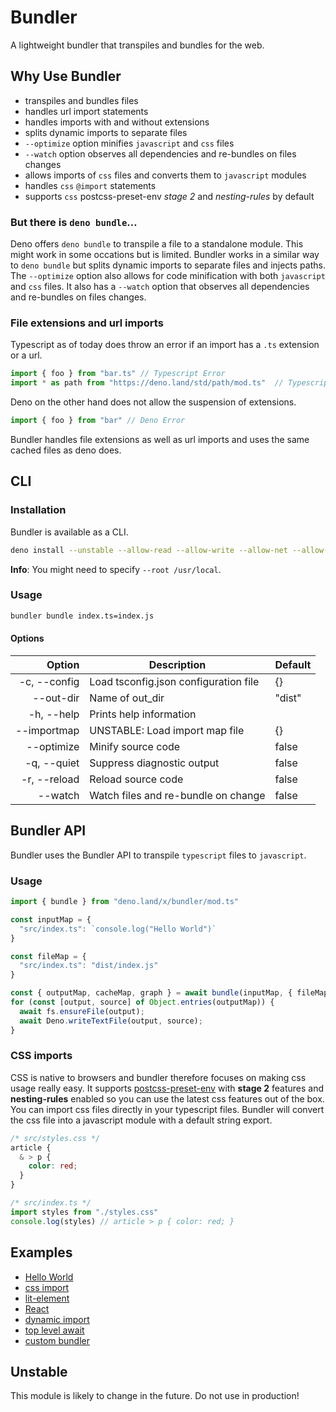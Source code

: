 # Bundler
A lightweight bundler that transpiles and bundles for the web.

## Why Use Bundler

- transpiles and bundles files
- handles url import statements
- handles imports with and without extensions
- splits dynamic imports to separate files
- `--optimize` option minifies `javascript` and `css` files
- `--watch` option observes all dependencies and re-bundles on files changes
- allows imports of `css` files and converts them to `javascript` modules
- handles `css` `@import` statements
- supports `css` postcss-preset-env *stage 2* and *nesting-rules* by default

### But there is `deno bundle`…
Deno offers `deno bundle` to transpile a file to a standalone module. This might work in some occations but is limited.
Bundler works in a similar way to `deno bundle` but splits dynamic imports to separate files and injects paths.
The `--optimize` option also allows for code minification with both `javascript` and `css` files.
It also has a `--watch` option that observes all dependencies and re-bundles on files changes.

### File extensions and url imports
Typescript as of today does throw an error if an import has a `.ts` extension or a url.
```ts
import { foo } from "bar.ts" // Typescript Error
import * as path from "https://deno.land/std/path/mod.ts"  // Typescript Error
```

Deno on the other hand does not allow the suspension of extensions.
```ts
import { foo } from "bar" // Deno Error
```

Bundler handles file extensions as well as url imports and uses the same cached files as deno does.

## CLI

### Installation
Bundler is available as a CLI.
```sh
deno install --unstable --allow-read --allow-write --allow-net --allow-env --name bundler https://deno.land/x/bundler/cli.ts
```
**Info**: You might need to specify `--root /usr/local`.

### Usage
```sh
bundler bundle index.ts=index.js
```
#### Options
| Option              | Description                           | Default |
|---------------------:|--------------------------------------|---------|
| -c, --config <FILE> | Load tsconfig.json configuration file | {}      |
| --out-dir <DIR>     | Name of out_dir                       | "dist"  |
| -h, --help          | Prints help information               |         |
| --importmap <FILE>  | UNSTABLE: Load import map file        | {}      |
| --optimize          | Minify source code                    | false   |
| -q, --quiet         | Suppress diagnostic output            | false   |
| -r, --reload        | Reload source code                    | false   |
| --watch             | Watch files and re-bundle on change   | false   |


## Bundler API
Bundler uses the Bundler API to transpile `typescript` files to `javascript`.

### Usage
```ts
import { bundle } from "deno.land/x/bundler/mod.ts"

const inputMap = {
  "src/index.ts": `console.log("Hello World")`
}

const fileMap = {
  "src/index.ts": "dist/index.js"
}

const { outputMap, cacheMap, graph } = await bundle(inputMap, { fileMap })
for (const [output, source] of Object.entries(outputMap)) {
  await fs.ensureFile(output);
  await Deno.writeTextFile(output, source);
}
```

### CSS imports
CSS is native to browsers and bundler therefore focuses on making css usage really easy.
It supports [postcss-preset-env](https://preset-env.cssdb.org) with **stage 2** features and **nesting-rules** enabled so you can use the latest css features out of the box.
You can import css files directly in your typescript files. Bundler will convert the css file into a javascript module with a default string export.

```css
/* src/styles.css */
article {
  & > p {
    color: red;
  }
}
```

```js
/* src/index.ts */
import styles from "./styles.css"
console.log(styles) // article > p { color: red; }
```

## Examples

- [Hello World](https://github.com/timreichen/Bundler/tree/master/examples/hello%20world)
- [css import](https://github.com/timreichen/Bundler/tree/master/examples/css%20import)
- [lit-element](https://github.com/timreichen/Bundler/tree/master/examples/lit-element)
- [React](https://github.com/timreichen/Bundler/tree/master/examples/react)
- [dynamic import](https://github.com/timreichen/Bundler/tree/master/examples/dynamic%20import)
- [top level await](https://github.com/timreichen/Bundler/tree/master/examples/top%20level%20await)
- [custom bundler](https://github.com/timreichen/Bundler/tree/master/examples/custom%20bundler)

## Unstable
This module is likely to change in the future. Do not use in production!

